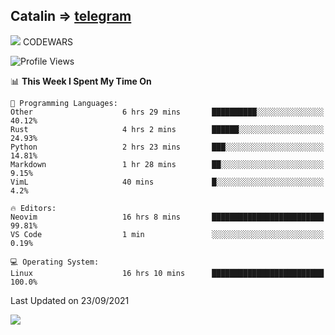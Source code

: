 ## Catalin => [telegram](https://t.me/catalinhimself) 
![](https://www.codewars.com/users/Catalinhimself/badges/micro) CODEWARS
<!--
![](https://github.com/Catalinhimself/Catalinhimself/blob/main/Sakura_Nene_CPP.jpg)
-->
<!--START_SECTION:waka-->
![Profile Views](http://img.shields.io/badge/Profile%20Views-4-blue)

📊 **This Week I Spent My Time On** 

```text
💬 Programming Languages: 
Other                    6 hrs 29 mins       ██████████░░░░░░░░░░░░░░░   40.12% 
Rust                     4 hrs 2 mins        ██████░░░░░░░░░░░░░░░░░░░   24.93% 
Python                   2 hrs 23 mins       ███░░░░░░░░░░░░░░░░░░░░░░   14.81% 
Markdown                 1 hr 28 mins        ██░░░░░░░░░░░░░░░░░░░░░░░   9.15% 
VimL                     40 mins             █░░░░░░░░░░░░░░░░░░░░░░░░   4.2%

🔥 Editors: 
Neovim                   16 hrs 8 mins       █████████████████████████   99.81% 
VS Code                  1 min               ░░░░░░░░░░░░░░░░░░░░░░░░░   0.19%

💻 Operating System: 
Linux                    16 hrs 10 mins      █████████████████████████   100.0%

```


 Last Updated on 23/09/2021
<!--END_SECTION:waka-->

![](https://github-readme-stats.vercel.app/api/wakatime?username=catalinhimself&theme=calm)

  


